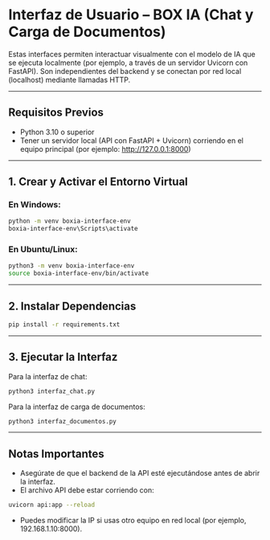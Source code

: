 # Interfaz de Usuario – BOX IA (Chat y Carga de Documentos)

Estas interfaces permiten interactuar visualmente con el modelo de IA que se ejecuta localmente (por ejemplo, a través de un servidor Uvicorn con FastAPI). Son independientes del backend y se conectan por red local (localhost) mediante llamadas HTTP.

---

## Requisitos Previos

- Python 3.10 o superior
- Tener un servidor local (API con FastAPI + Uvicorn) corriendo en el equipo principal (por ejemplo: http://127.0.0.1:8000)

---

## 1. Crear y Activar el Entorno Virtual

### En Windows:
```bash
python -m venv boxia-interface-env
boxia-interface-env\Scripts\activate
```

### En Ubuntu/Linux:
```bash
python3 -m venv boxia-interface-env
source boxia-interface-env/bin/activate
```

---

## 2. Instalar Dependencias

```bash
pip install -r requirements.txt
```

---

## 3. Ejecutar la Interfaz

Para la interfaz de chat:
```bash
python3 interfaz_chat.py
```

Para la interfaz de carga de documentos:
```bash
python3 interfaz_documentos.py
```

---

## Notas Importantes

- Asegúrate de que el backend de la API esté ejecutándose antes de abrir la interfaz.
- El archivo API debe estar corriendo con:
```bash
uvicorn api:app --reload
```
- Puedes modificar la IP si usas otro equipo en red local (por ejemplo, 192.168.1.10:8000).
